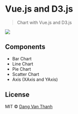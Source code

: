 # Vue.js and D3.js

> Chart with Vue.js and D3.js

![](screenshot.png)

## Components

- Bar Chart
- Line Chart
- Pie Chart
- Scatter Chart
- Axis (XAxis and YAxis)

## License

MIT © [Dang Van Thanh](http://dangthanh.org)
